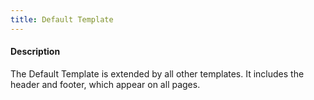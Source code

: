 ```yaml
---
title: Default Template
---
```

#### Description
The Default Template is extended by all other templates. It includes the header and footer, which appear on all pages.